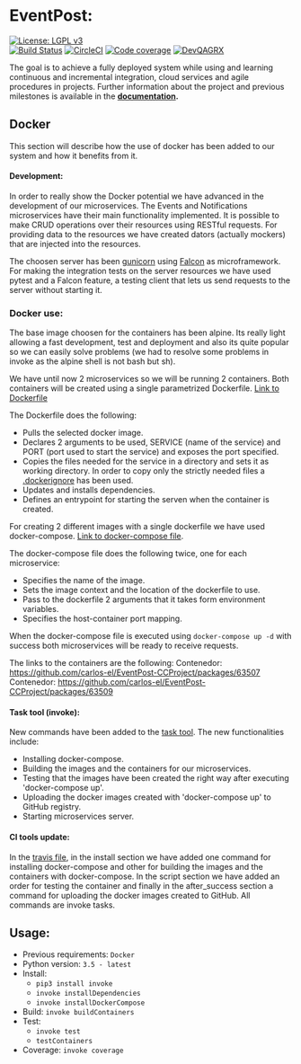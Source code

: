  # EventPost:
[![License: LGPL v3](https://img.shields.io/badge/License-LGPL%20v3-blue.svg)](https://www.gnu.org/licenses/lgpl-3.0)  
[![Build Status](https://travis-ci.com/carlos-el/EventPost-CCProject.svg?branch=master)](https://travis-ci.com/carlos-el/EventPost-CCProject)
[![CircleCI](https://circleci.com/gh/carlos-el/EventPost-CCProject.svg?style=svg)](https://circleci.com/gh/carlos-el/EventPost-CCProject)
[![Code coverage](https://codecov.io/gh/carlos-el/EventPost-CCProject/branch/master/graphs/badge.svg)](https://codecov.io/gh/carlos-el/EventPost-CCProject/branch/master)
[![DevQAGRX](https://img.shields.io/badge/DevQAGRX-blueviolet?style=svg&logo=Git)](https://github.com/JJ/curso-tdd)

The goal is to achieve a fully deployed system while using and learning continuous and incremental integration, cloud services and agile procedures in projects. 
Further information about the project and previous milestones is available in the __[documentation](https://carlos-el.github.io/EventPost-CCProject/index).__

## Docker
This section will describe how the use of docker has been added to our system and how it benefits from it.

#### Development:
In order to really show the Docker potential we have advanced in the development of our microservices. The Events and Notifications microservices have their main functionality implemented. It is possible to make CRUD operations over their resources using RESTful requests. For providing data to the resources we have created dators (actually mockers) that are injected into the resources.

The choosen server has been [gunicorn](https://gunicorn.org/) using [Falcon](https://falconframework.org/) as microframework. For making the integration tests on the server resources we have used pytest and a Falcon feature, a testing client that lets us send requests to the server without starting it.

### Docker use:
The base image choosen for the containers has been alpine. Its really light allowing a fast development, test and deployment and also its quite popular so we can easily solve problems (we had to resolve some problems in invoke as the alpine shell is not bash but sh).

We have until now 2 microservices so we will be running 2 containers. Both containers will be created using a single parametrized Dockerfile. [Link to Dockerfile](./Dockerfile)

The Dockerfile does the following:
- Pulls the selected docker image.
- Declares 2 arguments to be used, SERVICE (name of the service) and PORT (port used to start the service) and exposes the port specified.
- Copies the files needed for the service in a directory and sets it as working directory. In order to copy only the strictly needed files a [.dockerignore](./.dockerignore) has been used.
- Updates and installs dependencies.
- Defines an entrypoint for starting the serven when the container is created.

For creating 2 different images with a single dockerfile we have used docker-compose. [Link to docker-compose file](./docker-compose.yml).

The docker-compose file does the following twice, one for each microservice:
- Specifies the name of the image.
- Sets the image context and the location of the dockerfile to use.
- Pass to the dockerfile 2 arguments that it takes form environment variables.
- Specifies the host-container port mapping.

When the docker-compose file is executed using `docker-compose up -d` with success both microservices will be ready to receive requests.

The links to the containers are the following:
Contenedor: https://github.com/carlos-el/EventPost-CCProject/packages/63507
Contenedor: https://github.com/carlos-el/EventPost-CCProject/packages/63509


#### Task tool (invoke):
New commands have been added to the [task tool](./tasks.py). The new functionalities include:
- Installing docker-compose.
- Building the images and the containers for our microservices.
- Testing that the images have been created the right way after executing 'docker-compose up'.
- Uploading the docker images created with 'docker-compose up' to GitHub registry.
- Starting microservices server.

#### CI tools update:
In the [travis file](./.travis.yml), in the install section we have added one command for installing docker-compose and other for building the images and the containers with docker-compose.
In the script section we have added an order for testing the container and finally in the after_success section a command for uploading the docker images created to GitHub. All commands are invoke tasks.

## Usage:

- Previous requirements: `Docker`
- Python version: `3.5 - latest`
- Install: 
    - `pip3 install invoke`
    - `invoke installDependencies`
    - `invoke installDockerCompose`
- Build: `invoke buildContainers`
- Test: 
    - `invoke test`
    - `testContainers`
- Coverage: `invoke coverage`
